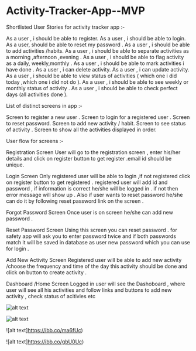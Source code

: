 # Activity-Tracker-App--MVP


Shortlisted User Stories for activity tracker app :-

As a user , i should be able to register.
As a user , i should be able to login.
As a user,  should be able to reset my password .
As a user , i should be able to add activities /habits.
As a user , i should be able to separate activities as a morning ,afternoon ,evening  .
As a user , i should be able to flag activity as a daily, weekly,monthly .
As a user , i should be able to mark activities i have done .
As a user , i can delete activity.
As a user , i can update activity.
As a user , i should be able to view status of activities ( which one i did today ,which one i did not do ).
As a user , i should be able to see weekly or monthly status of activity .
As a user , i should be able to check perfect days  (all activities done ).


List of distinct screens in app :-

Screen to register a new user .
Screen to login for a registered user .
Screen to reset password.
Screen to add new activity / habit.
Screen to see status of activity .
Screen to show all the activities displayed in order.


User  flow for screens :-

Registration Screen 
	  User will go to the registration screen , enter  his/her details  and click on register button to get register .email id  should be unique.


Login Screen 
	 Only  registered user will be able to login ,if not registered click on register button to get registered . registered user will add id and password  , if  information is correct  he/she will be logged in . if not then error message will show up . Also if user wants to reset password he/she  can do it by following reset password link on the screen .


Forgot Password Screen
   Once user is on screen he/she can add new password .


Reset Password Screen
   Using this screen you can reset password . for safety app will ask you to enter password twice  and if both passwords match it will be saved in database as user new password which you can use for login .


Add New Activity Screen 
		Registered user will be able to add new activity /choose the frequency and time of the day this activity should be done  and click on button to create activity .



Dashboard /Home Screen
	  Logged in user will see the Dashoboard , where user will see all his activities and follow links and buttons to add new activity , check status of acitivies etc



![alt text](https://image.ibb.co/hDw3hx/IMG_0842.jpg)

![alt text](https://image.ibb.co/gxK0Uc/IMG_0844_copy.jpg)

![alt text]https://ibb.co/ma6fUc)

![alt text]https://ibb.co/gbU0Uc)

